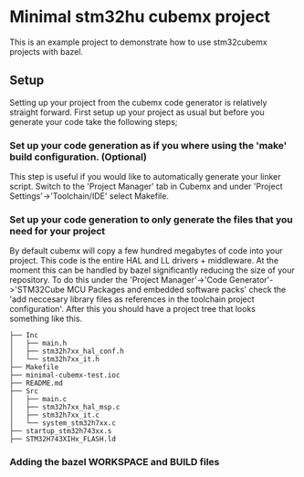 # Minimal stm32hu cubemx project
This is an example project to demonstrate how to use stm32cubemx projects with bazel. 

## Setup
Setting up your project from the cubemx code generator is relatively straight forward. First setup up your project as usual but before you generate your code take the following steps;

### Set up your code generation as if you where using the 'make' build configuration. (Optional)
This step is useful if you would like to automatically generate your linker script. Switch to the 'Project Manager' tab in Cubemx and under 'Project Settings'->'Toolchain/IDE' select Makefile. 

### Set up your code generation to only generate the files that you need for your project
By default cubemx will copy a few hundred megabytes of code into your project. This code is the entire HAL and LL drivers + middleware. At the moment this can be handled by bazel significantly reducing the size of your repository. To do this under the 'Project Manager'->'Code Generator'->'STM32Cube MCU Packages and embedded software packs' check the 'add neccesary library files as references in the toolchain project configuration'. After this you should have a project tree that looks something like this.


```
├── Inc
│   ├── main.h
│   ├── stm32h7xx_hal_conf.h
│   └── stm32h7xx_it.h
├── Makefile
├── minimal-cubemx-test.ioc
├── README.md
├── Src
│   ├── main.c
│   ├── stm32h7xx_hal_msp.c
│   ├── stm32h7xx_it.c
│   └── system_stm32h7xx.c
├── startup_stm32h743xx.s
├── STM32H743XIHx_FLASH.ld
```

### Adding the bazel WORKSPACE and BUILD files